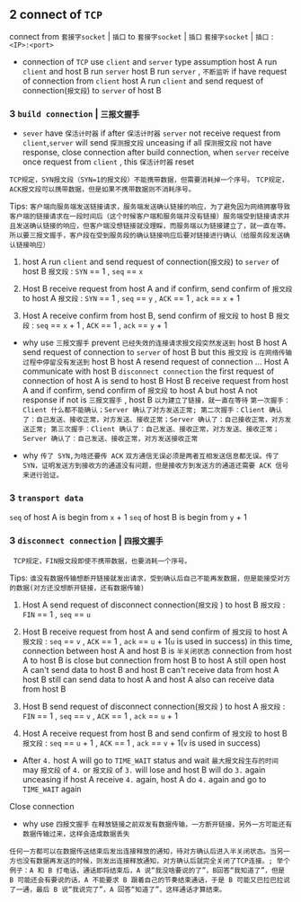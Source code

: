 ## 2 connect of `TCP` 
connect from `套接字socket` | `插口` to `套接字socket` | `插口`
`套接字socket` | `插口` : `<IP>:<port>` 

* connection of `TCP` use `client` and `server` type
assumption host A run `client` and host B run `server` 
host B run `server` , `不断监听` if have request of connection from `client` 
host A run `client` and send request of connection(`报文段`) to `server` of host B


### 3  `build connection` | `三报文握手` 
* `sever` have `保活计时器` 
if after `保活计时器` `server` not receive request from `client`,`server` will send `探测报文段` unceasing
if all `探测报文段` not have response, close connection
after build connection, when `server` receive once request from `client` , this `保活计时器` reset

`TCP规定，SYN报文段（SYN=1的报文段）不能携带数据，但需要消耗掉一个序号。` 
`TCP规定，ACK报文段可以携带数据，但是如果不携带数据则不消耗序号。` 

Tips:
`客户端向服务端发送链接请求，服务端发送确认链接的响应，为了避免因为网络拥塞导致客户端的链接请求在一段时间后（这个时候客户端和服务端并没有链接）服务端受到链接请求并且发送确认链接的响应，但客户端没想链接就没理睬，而服务端以为链接建立了，就一直在等。所以要三报文握手，客户段在受到服务段的确认链接响应后要对链接进行确认（给服务段发送确认链接响应）` 

1. host A run `client` and send request of connection(`报文段`) to `server` of host B
`报文段` : `SYN` == 1 , `seq` == `x` 

2. Host B receive request from host A and if confirm, send confirm of `报文段` to host A
`报文段` : `SYN` == 1 , `seq` == `y`     , `ACK` == 1 , `ack` == `x` + 1

3. Host A receive confirm from host B, send confirm of `报文段` to host B
`报文段` : 		`seq` == `x` + 1 , `ACK` == 1 , `ack` == `y` + 1

* why use `三报文握手` 
prevent `已经失效的连接请求报文段突然发送到` host B
host A send request of connection to `server` of host B
but this `报文段` is `在网络传输过程中停留没有发送到` host B
host A resend request of connection
...
Host A communicate with host B
`disconnect connection` 
the first request of connection of host A is send to host B
Host B receive request from host A and if confirm, send confirm of `报文段` to host A
but host A not response
if not is `三报文握手` , host B `以为建立了链接，就一直在等待` 
`第一次握手：Client 什么都不能确认；Server 确认了对方发送正常; 第二次握手：Client 确认了：自己发送、接收正常，对方发送、接收正常；Server 确认了：自己接收正常，对方发送正常; 第三次握手：Client 确认了：自己发送、接收正常，对方发送、接收正常；Server 确认了：自己发送、接收正常，对方发送接收正常` 

* why `传了 SYN,为啥还要传 ACK`
`双方通信无误必须是两者互相发送信息都无误。传了 SYN，证明发送方到接收方的通道没有问题，但是接收方到发送方的通道还需要 ACK 信号来进行验证。`



### 3  `transport data` 
`seq` of host A is begin from `x` + 1
`seq` of host B is begin from `y` + 1



### 3  `disconnect connection` | `四报文握手` 
` TCP规定，FIN报文段即使不携带数据，也要消耗一个序号。` 

Tips:
`谁没有数据传输想断开链接就发出请求，受到确认后自己不能再发数据，但是能接受对方的数据(对方还没想断开链接，还有数据传输)` 

1. Host A send request of disconnect connection(`报文段` ) to host B
`报文段` : `FIN` == 1 , `seq` == `u`

2. Host B receive request from host A and send confirm of `报文段` to host A
`报文段` : 		`seq` == `v`     , `ACK` == 1 , `ack` == `u` + 1(`u` is used in success)
in this time, connection between host A and host B is `半关闭状态` 
connection from host A to host B is close   but connection from host B to host A still open 
host A can't send data to host B   and host B can't receive data from host A
host B still can send data to host A   and host A also can receive data from host B


3. Host B send request of disconnect connection(`报文段` ) to host A
`报文段` : `FIN` == 1 , `seq` == `v`     , `ACK` == 1 , `ack` == `u` + 1

4. Host A receive request from host B and send confirm of `报文段` to host B
`报文段` : 		`seq` == `u` + 1 , `ACK` == 1 , `ack` == `v` + 1(`v` is used in success)

* After `4.` host A will go to `TIME_WAIT` status and wait `最大报文段生存的时间` 
may `报文段` of `4.` or `报文段` of `3.`   will lose and host B will do `3.` again unceasing
if host A receive `4.` again, host A do `4.` again and go to `TIME_WAIT` again

Close connection

* why use `四报文握手` 
`在释放链接之前双发有数据传输，一方断开链接，另外一方可能还有数据传输过来，这样会造成数据丢失` 

`任何一方都可以在数据传送结束后发出连接释放的通知，待对方确认后进入半关闭状态。当另一方也没有数据再发送的时候，则发出连接释放通知，对方确认后就完全关闭了TCP连接。; 举个例子：A 和 B 打电话，通话即将结束后，A 说“我没啥要说的了”，B回答“我知道了”，但是 B 可能还会有要说的话，A 不能要求 B 跟着自己的节奏结束通话，于是 B 可能又巴拉巴拉说了一通，最后 B 说“我说完了”，A 回答“知道了”，这样通话才算结束。` 
